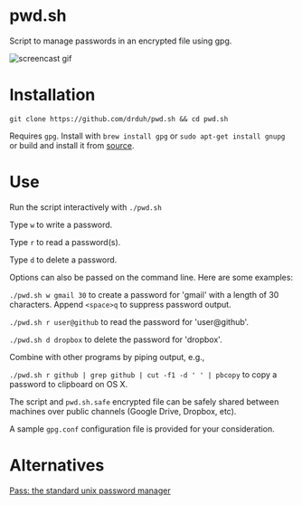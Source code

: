 # pwd.sh

Script to manage passwords in an encrypted file using gpg.

![screencast gif](https://i.imgur.com/sQoF3VN.gif)

# Installation

    git clone https://github.com/drduh/pwd.sh && cd pwd.sh

Requires `gpg`. Install with `brew install gpg` or `sudo apt-get install gnupg` or build and install it from [source](https://www.gnupg.org/download/index.html).

# Use

Run the script interactively with `./pwd.sh`

Type `w` to write a password.

Type `r` to read a password(s).

Type `d` to delete a password.

Options can also be passed on the command line. Here are some examples:

`./pwd.sh w gmail 30` to create a password for 'gmail' with a length of 30 characters. Append `<space>q` to suppress password output.

`./pwd.sh r user@github` to read the password for 'user@github'.

`./pwd.sh d dropbox` to delete the password for 'dropbox'.

Combine with other programs by piping output, e.g.,

`./pwd.sh r github | grep github | cut -f1 -d ' ' | pbcopy` to copy a password to clipboard on OS X.

The script and `pwd.sh.safe` encrypted file can be safely shared between machines over public channels (Google Drive, Dropbox, etc).

A sample `gpg.conf` configuration file is provided for your consideration.

# Alternatives

[Pass: the standard unix password manager](http://www.passwordstore.org/)

